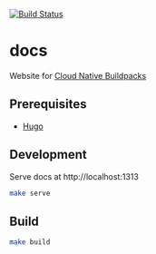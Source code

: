 [![Build Status](https://travis-ci.org/buildpack/docs.svg?branch=master)](https://travis-ci.org/buildpack/docs)

# docs
Website for [Cloud Native Buildpacks](https://buildpacks.io)

## Prerequisites

* [Hugo](https://gohugo.io/)

## Development

Serve docs at http://localhost:1313

```bash
make serve
```

## Build

```bash
make build
```